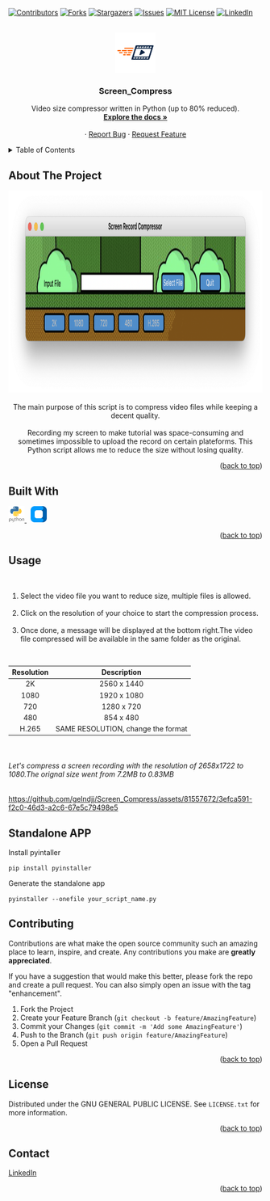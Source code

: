 <a name="readme-top"></a>

[![Contributors][contributors-shield]](https://github.com/gelndjj/Screen_Compress/graphs/contributors)
[![Forks][forks-shield]](https://github.com/gelndjj/Screen_Compress/forks)
[![Stargazers][stars-shield]](https://github.com/gelndjj/Screen_Compress/stargazers)
[![Issues][issues-shield]](https://github.com/gelndjj/Screen_Compress/issues)
[![MIT License][license-shield]](https://github.com/gelndjj/Screen_Compress/blob/main/LICENSE)
[![LinkedIn][linkedin-shield]](https://www.linkedin.com/in/jonathanduthil/)


<!-- PROJECT LOGO -->
<br />
<div align="center">
  <a href="https://github.com/gelndjj/Screen Compress">
    <img src="https://github.com/gelndjj/Screen_Compress/blob/main/resources/image.png" alt="Logo" width="80" height="80">
  </a>

  <h3 align="center">Screen_Compress</h3>

  <p align="center">
    Video size compressor written in Python (up to 80% reduced).
    <br />
    <a href="https://github.com/gelndjj/Screen_Compress"><strong>Explore the docs »</strong></a>
    <br />
    <br />
    ·
    <a href="https://github.com/gelndjj/Screen_Compress/issues">Report Bug</a>
    ·
    <a href="https://github.com/gelndjj/Screen_Compress/issues">Request Feature</a>
  </p>
</div>



<!-- TABLE OF CONTENTS -->
<details>
  <summary>Table of Contents</summary>
  <ol>
    <li>
      <a href="#about-the-project">About The Project</a>
      <ul>
        <li><a href="#built-with">Built With</a></li>
      </ul>
    </li>
    <li><a href="#usage">Usage</a></li>
    <li><a href="#contributing">Contributing</a></li>
    <li><a href="#license">License</a></li>
    <li><a href="#contact">Contact</a></li>

  </ol>
</details>



<!-- ABOUT THE PROJECT -->
## About The Project
<div align="center">
<img src="https://github.com/gelndjj/Screen_Compress/blob/main/resources/main_windows.png" alt="Logo" width="600" height="400">
</br>
</br>
The main purpose of this script is to compress video files while keeping a decent quality.
</br>
</br>
Recording my screen to make tutorial was space-consuming and sometimes impossible to upload the record on certain plateforms. 
This Python script allows me to reduce the size without losing quality. 
</div>

<p align="right">(<a href="#readme-top">back to top</a>)</p>

## Built With

<a href="https://www.python.org">
<img src="https://github.com/gelndjj/Screen_Compress/blob/main/resources/py_icon.png" alt="Icon" width="32" height="32">
</a>
&nbsp;
<a href="https://customtkinter.tomschimansky.com">
<img src="https://github.com/gelndjj/Screen_Compress/blob/main/resources/ctk_icon.png" alt="Icon" width="32" height="32">
</a>

<p align="right">(<a href="#readme-top">back to top</a>)</p>

<!-- USAGE EXAMPLES -->
## Usage
</br>

1. Select the video file you want to reduce size, multiple files is allowed.</br></br>
2. Click on the resolution of your choice to start the compression process.</br></br>
3. Once done, a message will be displayed at the bottom right.The video file compressed will be available in the same folder as the original.</br>
</br>

|      	Resolution	      |                       	Description	                       |
|:----------------------:|:---------------------------------------------------------:|
|           2K           |                        2560 x 1440                        |
|          1080          |                        1920 x 1080                        |
|          720           |                        1280 x 720                         |
|          480           |                         854 x 480                         |
|         H.265          |            SAME RESOLUTION, change the format             |
</br>

###### Let's compress a screen recording with the resolution of 2658x1722 to 1080.The orignal size went from 7.2MB to 0.83MB

https://github.com/gelndjj/Screen_Compress/assets/81557672/3efca591-f2c0-46d3-a2c6-67e5c79498e5



<!-- GETTING STARTED -->
## Standalone APP

Install pyintaller
```
pip install pyinstaller
```
Generate the standalone app
```
pyinstaller --onefile your_script_name.py
```


<!-- CONTRIBUTING -->
## Contributing

Contributions are what make the open source community such an amazing place to learn, inspire, and create. Any contributions you make are **greatly appreciated**.

If you have a suggestion that would make this better, please fork the repo and create a pull request. You can also simply open an issue with the tag "enhancement".


1. Fork the Project
2. Create your Feature Branch (`git checkout -b feature/AmazingFeature`)
3. Commit your Changes (`git commit -m 'Add some AmazingFeature'`)
4. Push to the Branch (`git push origin feature/AmazingFeature`)
5. Open a Pull Request

<p align="right">(<a href="#readme-top">back to top</a>)</p>



<!-- LICENSE -->
## License

Distributed under the GNU GENERAL PUBLIC LICENSE. See `LICENSE.txt` for more information.

<p align="right">(<a href="#readme-top">back to top</a>)</p>



<!-- CONTACT -->
## Contact


[LinkedIn](https://github.com/gelndjj/Screen_Compress)

<p align="right">(<a href="#readme-top">back to top</a>)</p>


<!-- MARKDOWN LINKS & IMAGES -->
<!-- https://www.markdownguide.org/basic-syntax/#reference-style-links -->
[contributors-shield]: https://img.shields.io/github/contributors/othneildrew/Best-README-Template.svg?style=for-the-badge
[contributors-url]: https://github.com/othneildrew/Best-README-Template/graphs/contributors
[forks-shield]: https://img.shields.io/github/forks/othneildrew/Best-README-Template.svg?style=for-the-badge
[forks-url]: https://github.com/othneildrew/Best-README-Template/network/members
[stars-shield]: https://img.shields.io/github/stars/othneildrew/Best-README-Template.svg?style=for-the-badge
[stars-url]: https://github.com/othneildrew/Best-README-Template/stargazers
[issues-shield]: https://img.shields.io/github/issues/othneildrew/Best-README-Template.svg?style=for-the-badge
[issues-url]: https://github.com/othneildrew/Best-README-Template/issues
[license-shield]: https://img.shields.io/github/license/othneildrew/Best-README-Template.svg?style=for-the-badge
[license-url]: https://github.com/othneildrew/Best-README-Template/blob/master/LICENSE.txt
[linkedin-shield]: https://img.shields.io/badge/-LinkedIn-black.svg?style=for-the-badge&logo=linkedin&colorB=555
[linkedin-url]: https://linkedin.com/in/othneildrew
[product-screenshot]: images/screenshot.png
[Next.js]: https://img.shields.io/badge/next.js-000000?style=for-the-badge&logo=nextdotjs&logoColor=white
[Next-url]: https://nextjs.org/
[React.js]: https://img.shields.io/badge/React-20232A?style=for-the-badge&logo=react&logoColor=61DAFB
[React-url]: https://reactjs.org/
[Vue.js]: https://img.shields.io/badge/Vue.js-35495E?style=for-the-badge&logo=vuedotjs&logoColor=4FC08D
[Vue-url]: https://vuejs.org/
[Angular.io]: https://img.shields.io/badge/Angular-DD0031?style=for-the-badge&logo=angular&logoColor=white
[Angular-url]: https://angular.io/
[Svelte.dev]: https://img.shields.io/badge/Svelte-4A4A55?style=for-the-badge&logo=svelte&logoColor=FF3E00
[Svelte-url]: https://svelte.dev/
[Laravel.com]: https://img.shields.io/badge/Laravel-FF2D20?style=for-the-badge&logo=laravel&logoColor=white
[Laravel-url]: https://laravel.com
[Bootstrap.com]: https://img.shields.io/badge/Bootstrap-563D7C?style=for-the-badge&logo=bootstrap&logoColor=white
[Bootstrap-url]: https://getbootstrap.com
[JQuery.com]: https://img.shields.io/badge/jQuery-0769AD?style=for-the-badge&logo=jquery&logoColor=white
[JQuery-url]: https://jquery.com 

